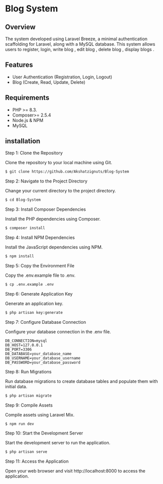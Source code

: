 # **Blog System**

## Overview

The system developed using Laravel Breeze, a minimal authentication scaffolding for Laravel, along with a MySQL database. This system allows users to register, login, write blog , edit blog , delete blog , display blogs .

## Features

-   User Authentication (Registration, Login, Logout)
-   Blog (Create, Read, Update, Delete)

## Requirements

-   PHP >= 8.3.
-   Composer>= 2.5.4
-   Node.js & NPM
-   MySQL

## installation

Step 1: Clone the Repository

Clone the repository to your local machine using Git.

```bash
$ git clone https://github.com/Akshatzignuts/Blog-System
```

Step 2: Navigate to the Project Directory

Change your current directory to the project directory.

```bash
$ cd Blog-System
```

Step 3: Install Composer Dependencies

Install the PHP dependencies using Composer.

```bash
$ composer install
```

Step 4: Install NPM Dependencies

Install the JavaScript dependencies using NPM.

```bash
$ npm install
```

Step 5: Copy the Environment File

Copy the .env.example file to .env.

```bash
$ cp .env.example .env
```

Step 6: Generate Application Key

Generate an application key.

```bash
$ php artisan key:generate
```

Step 7: Configure Database Connection

Configure your database connection in the .env file.

```make
DB_CONNECTION=mysql
DB_HOST=127.0.0.1
DB_PORT=3306
DB_DATABASE=your_database_name
DB_USERNAME=your_database_username
DB_PASSWORD=your_database_password
```

Step 8: Run Migrations

Run database migrations to create database tables and populate them with initial data.

```bash
$ php artisan migrate
```

Step 9: Compile Assets

Compile assets using Laravel Mix.

```bash
$ npm run dev
```

Step 10: Start the Development Server

Start the development server to run the application.

```bash
$ php artisan serve
```

Step 11: Access the Application

Open your web browser and visit http://localhost:8000 to access the application.
